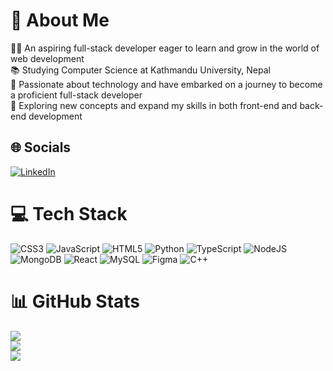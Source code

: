 # 💫 About Me
👨‍🎓 An aspiring full-stack developer eager to learn and grow in the world of web development<br>📚 Studying Computer Science at Kathmandu University, Nepal<br>🚀 Passionate about technology and have embarked on a journey to become a proficient full-stack developer<br>🌱 Exploring new concepts and expand my skills in both front-end and back-end development


## 🌐 Socials
[![LinkedIn](https://img.shields.io/badge/LinkedIn-%230077B5.svg?logo=linkedin&logoColor=white)](https://linkedin.com/in/https://www.linkedin.com/in/saral-sainju-b24606288/) 

# 💻 Tech Stack
![CSS3](https://img.shields.io/badge/css3-%231572B6.svg?style=for-the-badge&logo=css3&logoColor=white) ![JavaScript](https://img.shields.io/badge/javascript-%23323330.svg?style=for-the-badge&logo=javascript&logoColor=%23F7DF1E) ![HTML5](https://img.shields.io/badge/html5-%23E34F26.svg?style=for-the-badge&logo=html5&logoColor=white) ![Python](https://img.shields.io/badge/python-3670A0?style=for-the-badge&logo=python&logoColor=ffdd54) ![TypeScript](https://img.shields.io/badge/typescript-%23007ACC.svg?style=for-the-badge&logo=typescript&logoColor=white) ![NodeJS](https://img.shields.io/badge/node.js-6DA55F?style=for-the-badge&logo=node.js&logoColor=white) ![MongoDB](https://img.shields.io/badge/MongoDB-%234ea94b.svg?style=for-the-badge&logo=mongodb&logoColor=white) ![React](https://img.shields.io/badge/react-%2320232a.svg?style=for-the-badge&logo=react&logoColor=%2361DAFB) ![MySQL](https://img.shields.io/badge/mysql-4479A1.svg?style=for-the-badge&logo=mysql&logoColor=white) ![Figma](https://img.shields.io/badge/figma-%23F24E1E.svg?style=for-the-badge&logo=figma&logoColor=white) ![C++](https://img.shields.io/badge/c++-%2300599C.svg?style=for-the-badge&logo=c%2B%2B&logoColor=white)
# 📊 GitHub Stats
![](https://github-readme-stats.vercel.app/api?username=prg6useless&theme=jolly&hide_border=true&include_all_commits=false&count_private=false)<br/>
![](https://github-readme-streak-stats.herokuapp.com/?user=prg6useless&theme=jolly&hide_border=true)<br/>
![](https://github-readme-stats.vercel.app/api/top-langs/?username=prg6useless&theme=jolly&hide_border=true&include_all_commits=false&count_private=false&layout=compact)


